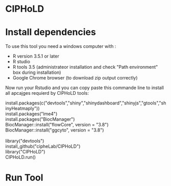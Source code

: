 # CIPHoLD
<h1> Install dependencies </h1>
To use this tool you need a windows computer with :
<ul>
  <li>R version 3.5.1 or later </li>
  <li>R studio </li>
  <li>R tools 3.5 (administrateor installation and check "Path environment" box during installation)</li>
  <li>Google Chrome browser (to download zip output correctly)</li>
</ul>
<p>Now run your Rstudio and you can copy paste this commande line to install all apcajges requierd by CIPHoLD tools: </p>

install.packages(c("devtools","shiny","shinydashboard","shinyjs","gtools","shinyHeatmaply"))<br/>
install.packages("lme4")<br/>
install.packages("BiocManager")<br/>
BiocManager::install("flowCore", version = "3.8")<br/>
BiocManager::install("ggcyto", version = "3.8")<br/></br>
library("devtools")</br>
install_github("cipheLab/CIPHoLD")<br/>
library("CIPHoLD")<br/>
CIPHoLD.run()<br/>


<h1> Run Tool </h1>
